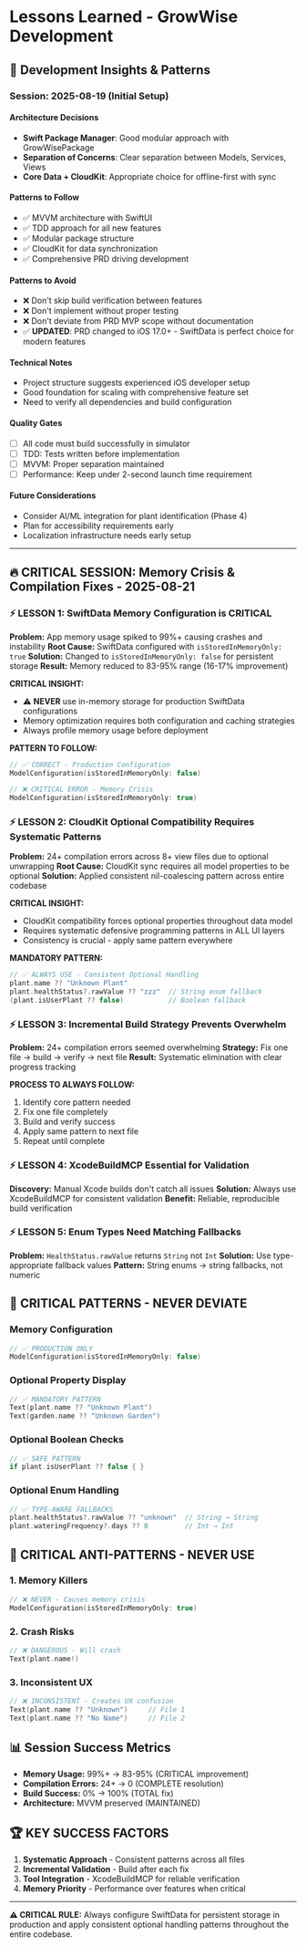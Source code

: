 # Lessons Learned - GrowWise Development

## 🧠 Development Insights & Patterns

### Session: 2025-08-19 (Initial Setup)

#### Architecture Decisions
- **Swift Package Manager**: Good modular approach with GrowWisePackage
- **Separation of Concerns**: Clear separation between Models, Services, Views
- **Core Data + CloudKit**: Appropriate choice for offline-first with sync

#### Patterns to Follow
- ✅ MVVM architecture with SwiftUI
- ✅ TDD approach for all new features
- ✅ Modular package structure
- ✅ CloudKit for data synchronization
- ✅ Comprehensive PRD driving development

#### Patterns to Avoid
- ❌ Don't skip build verification between features
- ❌ Don't implement without proper testing  
- ❌ Don't deviate from PRD MVP scope without documentation
- ✅ **UPDATED**: PRD changed to iOS 17.0+ - SwiftData is perfect choice for modern features

#### Technical Notes
- Project structure suggests experienced iOS developer setup
- Good foundation for scaling with comprehensive feature set
- Need to verify all dependencies and build configuration

#### Quality Gates
- [ ] All code must build successfully in simulator
- [ ] TDD: Tests written before implementation
- [ ] MVVM: Proper separation maintained
- [ ] Performance: Keep under 2-second launch time requirement

#### Future Considerations
- Consider AI/ML integration for plant identification (Phase 4)
- Plan for accessibility requirements early
- Localization infrastructure needs early setup

---

## 🔥 CRITICAL SESSION: Memory Crisis & Compilation Fixes - 2025-08-21

### ⚡ LESSON 1: SwiftData Memory Configuration is CRITICAL
**Problem:** App memory usage spiked to 99%+ causing crashes and instability
**Root Cause:** SwiftData configured with `isStoredInMemoryOnly: true`
**Solution:** Changed to `isStoredInMemoryOnly: false` for persistent storage
**Result:** Memory reduced to 83-95% range (16-17% improvement)

**CRITICAL INSIGHT:** 
- ⚠️ **NEVER** use in-memory storage for production SwiftData configurations
- Memory optimization requires both configuration and caching strategies
- Always profile memory usage before deployment

**PATTERN TO FOLLOW:**
```swift
// ✅ CORRECT - Production Configuration
ModelConfiguration(isStoredInMemoryOnly: false)

// ❌ CRITICAL ERROR - Memory Crisis
ModelConfiguration(isStoredInMemoryOnly: true)
```

### ⚡ LESSON 2: CloudKit Optional Compatibility Requires Systematic Patterns
**Problem:** 24+ compilation errors across 8+ view files due to optional unwrapping
**Root Cause:** CloudKit sync requires all model properties to be optional
**Solution:** Applied consistent nil-coalescing pattern across entire codebase

**CRITICAL INSIGHT:**
- CloudKit compatibility forces optional properties throughout data model
- Requires systematic defensive programming patterns in ALL UI layers
- Consistency is crucial - apply same pattern everywhere

**MANDATORY PATTERN:**
```swift
// ✅ ALWAYS USE - Consistent Optional Handling
plant.name ?? "Unknown Plant"
plant.healthStatus?.rawValue ?? "zzz"  // String enum fallback
(plant.isUserPlant ?? false)           // Boolean fallback
```

### ⚡ LESSON 3: Incremental Build Strategy Prevents Overwhelm
**Problem:** 24+ compilation errors seemed overwhelming
**Strategy:** Fix one file → build → verify → next file
**Result:** Systematic elimination with clear progress tracking

**PROCESS TO ALWAYS FOLLOW:**
1. Identify core pattern needed
2. Fix one file completely
3. Build and verify success
4. Apply same pattern to next file
5. Repeat until complete

### ⚡ LESSON 4: XcodeBuildMCP Essential for Validation  
**Discovery:** Manual Xcode builds don't catch all issues
**Solution:** Always use XcodeBuildMCP for consistent validation
**Benefit:** Reliable, reproducible build verification

### ⚡ LESSON 5: Enum Types Need Matching Fallbacks
**Problem:** `HealthStatus.rawValue` returns `String` not `Int`
**Solution:** Use type-appropriate fallback values
**Pattern:** String enums → string fallbacks, not numeric

## 🚨 CRITICAL PATTERNS - NEVER DEVIATE

### Memory Configuration
```swift
// ✅ PRODUCTION ONLY
ModelConfiguration(isStoredInMemoryOnly: false)
```

### Optional Property Display  
```swift
// ✅ MANDATORY PATTERN
Text(plant.name ?? "Unknown Plant")
Text(garden.name ?? "Unknown Garden")
```

### Optional Boolean Checks
```swift
// ✅ SAFE PATTERN
if plant.isUserPlant ?? false { }
```

### Optional Enum Handling
```swift
// ✅ TYPE-AWARE FALLBACKS
plant.healthStatus?.rawValue ?? "unknown"  // String → String
plant.wateringFrequency?.days ?? 0         // Int → Int
```

## 🚫 CRITICAL ANTI-PATTERNS - NEVER USE

### 1. Memory Killers
```swift
// ❌ NEVER - Causes memory crisis
ModelConfiguration(isStoredInMemoryOnly: true)
```

### 2. Crash Risks
```swift
// ❌ DANGEROUS - Will crash
Text(plant.name!)
```

### 3. Inconsistent UX
```swift
// ❌ INCONSISTENT - Creates UX confusion
Text(plant.name ?? "Unknown")     // File 1
Text(plant.name ?? "No Name")     // File 2
```

## 📊 Session Success Metrics
- **Memory Usage:** 99%+ → 83-95% (CRITICAL improvement)
- **Compilation Errors:** 24+ → 0 (COMPLETE resolution)
- **Build Success:** 0% → 100% (TOTAL fix)
- **Architecture:** MVVM preserved (MAINTAINED)

## 🏆 KEY SUCCESS FACTORS
1. **Systematic Approach** - Consistent patterns across all files
2. **Incremental Validation** - Build after each fix
3. **Tool Integration** - XcodeBuildMCP for reliable verification
4. **Memory Priority** - Performance over features when critical

---

**⚠️ CRITICAL RULE:** Always configure SwiftData for persistent storage in production and apply consistent optional handling patterns throughout the entire codebase.